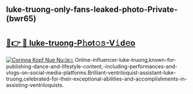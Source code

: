 ## luke-truong-only-fans​-leaked-photo​-Private-(bwr65)


# <h2><a href="https://mediaupload.pro?title=luke-truong&ref=git">🔗👉 🔴 luke-truong-P𝚑ot𝚘𝚜-V𝚒d𝚎o</a></h2>

[![Corinna Kopf Nue Nu𝚍e𝚜](https://i.imgur.com/0qMVB7G.gif)](https://mediaupload.pro?title=luke-truong&ref=git)
Online-influencer-luke-truong,known-for-publishing-dance-and-lifestyle-content,-including-performances-and-vlogs-on-social-media-platforms.Brilliant-ventriloquist-assistant-luke-truong,celebrated-for-their-exceptional-abilities-and-accomplishments-in-assisting-ventriloquists.  
